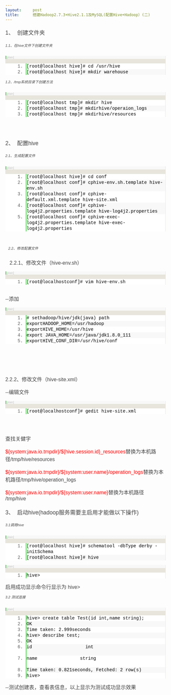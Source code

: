 ```yaml
---
layout:     post
title:      搭建Hadoop2.7.3+Hive2.1.1及MySQL(配置Hive+Hadoop）(二)
---
```

<div id="article_content" class="article_content clearfix csdn-tracking-statistics" data-pid="blog" data-mod="popu_307" data-dsm="post">
								            <link rel="stylesheet" href="https://csdnimg.cn/release/phoenix/template/css/ck_htmledit_views-f76675cdea.css">
						<div class="htmledit_views" id="content_views">
                
<h4 style="font-family:'PingFang SC', 'Microsoft YaHei', SimHei, Arial, SimSun;font-weight:100;line-height:1.1;color:rgb(69,69,69);font-size:1.25em;">
1、  创建文件夹</h4>
<h6 style="font-family:'PingFang SC', 'Microsoft YaHei', SimHei, Arial, SimSun;font-weight:100;line-height:1.1;color:rgb(69,69,69);font-size:.8em;">
1.1、在hive文件下创建文件夹</h6>
<p style="color:rgb(69,69,69);font-family:'PingFang SC', 'Microsoft YaHei', SimHei, Arial, SimSun;font-size:16px;">
</p>
<div class="dp-highlighter bg_plain" style="font-family:Consolas, 'Courier New', Courier, mono, serif;background-color:rgb(231,229,220);color:rgb(69,69,69);">
<div class="bar">
<div class="tools" style="font-size:9px;line-height:normal;font-family:Verdana, Geneva, Arial, Helvetica, sans-serif;color:#C0C0C0;background-color:rgb(248,248,248);border-left:3px solid rgb(108,226,108);border-right:1px solid rgb(231,229,220);">
<span>[plain]</span> <a href="http://blog.csdn.net/roy_88/article/details/54948154#" rel="nofollow" class="ViewSource" title="view plain" style="background-color:inherit;color:rgb(202,12,22);border:none;font-size:9px;display:inline-block;width:16px;text-indent:-2000px;">view
 plain</a><span class="tracking-ad"> <a href="http://blog.csdn.net/roy_88/article/details/54948154#" rel="nofollow" class="CopyToClipboard" title="copy" style="background-color:inherit;color:rgb(202,12,22);border:none;font-size:9px;display:inline-block;width:16px;text-indent:-2000px;">copy</a></span>
<div style="width:16px;z-index:99;">
</div>
<span class="tracking-ad"></span></div>
</div>
<ol start="1" style="border-top:none;border-right:1px solid rgb(231,229,220);border-bottom:none;border-left:none;background-color:rgb(255,255,255);color:rgb(92,92,92);"><li class="alt" style="margin-left:40px;list-style:decimal;border-top:none;border-right:none;border-bottom:none;border-left:3px solid rgb(108,226,108);color:inherit;line-height:18px;">
<span style="border:none;color:#000000;background-color:inherit;"><span style="border:none;background-color:inherit;">[root@localhost hive]# cd /usr/hive  </span></span></li><li style="margin-left:40px;list-style:decimal;border-top:none;border-right:none;border-bottom:none;border-left:3px solid rgb(108,226,108);background-color:rgb(248,248,248);line-height:18px;">
<span style="border:none;color:#000000;background-color:inherit;">[root@localhost hive]# mkdir warehouse  </span></li></ol></div>
<p style="color:rgb(69,69,69);font-family:'PingFang SC', 'Microsoft YaHei', SimHei, Arial, SimSun;font-size:16px;">
</p>
<h6 style="font-family:'PingFang SC', 'Microsoft YaHei', SimHei, Arial, SimSun;font-weight:100;line-height:1.1;color:rgb(69,69,69);font-size:.8em;">
1.2、/tmp系统目录下创建方法</h6>
<h6 style="font-family:'PingFang SC', 'Microsoft YaHei', SimHei, Arial, SimSun;font-weight:100;line-height:1.1;color:rgb(69,69,69);font-size:.8em;">
</h6><div class="dp-highlighter bg_plain" style="font-family:Consolas, 'Courier New', Courier, mono, serif;background-color:rgb(231,229,220);">
<div class="bar">
<div class="tools" style="font-size:9px;line-height:normal;font-family:Verdana, Geneva, Arial, Helvetica, sans-serif;color:#C0C0C0;background-color:rgb(248,248,248);border-left:3px solid rgb(108,226,108);border-right:1px solid rgb(231,229,220);">
<span>[plain]</span> <a href="http://blog.csdn.net/roy_88/article/details/54948154#" rel="nofollow" class="ViewSource" title="view plain" style="background-color:inherit;color:rgb(202,12,22);border:none;font-size:9px;display:inline-block;width:16px;text-indent:-2000px;">view
 plain</a><span class="tracking-ad"> <a href="http://blog.csdn.net/roy_88/article/details/54948154#" rel="nofollow" class="CopyToClipboard" title="copy" style="background-color:inherit;color:rgb(202,12,22);border:none;font-size:9px;display:inline-block;width:16px;text-indent:-2000px;">copy</a></span>
<div style="width:16px;z-index:99;">
</div>
<span class="tracking-ad"></span></div>
</div>
<ol start="1" style="border-top:none;border-right:1px solid rgb(231,229,220);border-bottom:none;border-left:none;background-color:rgb(255,255,255);color:rgb(92,92,92);"><li class="alt" style="margin-left:40px;list-style:decimal;border-top:none;border-right:none;border-bottom:none;border-left:3px solid rgb(108,226,108);color:inherit;line-height:18px;">
<span style="border:none;color:#000000;background-color:inherit;"><span style="border:none;background-color:inherit;">[root@localhost tmp]# mkdir hive  </span></span></li><li style="margin-left:40px;list-style:decimal;border-top:none;border-right:none;border-bottom:none;border-left:3px solid rgb(108,226,108);background-color:rgb(248,248,248);line-height:18px;">
<span style="border:none;color:#000000;background-color:inherit;">[root@localhost tmp]# mkdirhive/operaion_logs  </span></li><li class="alt" style="margin-left:40px;list-style:decimal;border-top:none;border-right:none;border-bottom:none;border-left:3px solid rgb(108,226,108);color:inherit;line-height:18px;">
<span style="border:none;color:#000000;background-color:inherit;">[root@localhost tmp]# mkdirhive/resources  </span></li></ol></div>
<br><br>
<h4 style="font-family:'PingFang SC', 'Microsoft YaHei', SimHei, Arial, SimSun;font-weight:100;line-height:1.1;color:rgb(69,69,69);font-size:1.25em;">
2、  配置hive</h4>
<h6 style="font-family:'PingFang SC', 'Microsoft YaHei', SimHei, Arial, SimSun;font-weight:100;line-height:1.1;color:rgb(69,69,69);font-size:.8em;">
2.1、生成配置文件</h6>
<p style="color:rgb(69,69,69);font-family:'PingFang SC', 'Microsoft YaHei', SimHei, Arial, SimSun;font-size:16px;">
</p>
<div class="dp-highlighter bg_plain" style="font-family:Consolas, 'Courier New', Courier, mono, serif;background-color:rgb(231,229,220);color:rgb(69,69,69);">
<div class="bar">
<div class="tools" style="font-size:9px;line-height:normal;font-family:Verdana, Geneva, Arial, Helvetica, sans-serif;color:#C0C0C0;background-color:rgb(248,248,248);border-left:3px solid rgb(108,226,108);border-right:1px solid rgb(231,229,220);">
<span>[plain]</span> <a href="http://blog.csdn.net/roy_88/article/details/54948154#" rel="nofollow" class="ViewSource" title="view plain" style="background-color:inherit;color:rgb(202,12,22);border:none;font-size:9px;display:inline-block;width:16px;text-indent:-2000px;">view
 plain</a><span class="tracking-ad"> <a href="http://blog.csdn.net/roy_88/article/details/54948154#" rel="nofollow" class="CopyToClipboard" title="copy" style="background-color:inherit;color:rgb(202,12,22);border:none;font-size:9px;display:inline-block;width:16px;text-indent:-2000px;">copy</a></span>
<div style="width:16px;z-index:99;">
</div>
<span class="tracking-ad"></span></div>
</div>
<ol start="1" style="border-top:none;border-right:1px solid rgb(231,229,220);border-bottom:none;border-left:none;background-color:rgb(255,255,255);color:rgb(92,92,92);"><li class="alt" style="margin-left:40px;list-style:decimal;border-top:none;border-right:none;border-bottom:none;border-left:3px solid rgb(108,226,108);color:inherit;line-height:18px;">
<span style="border:none;color:#000000;background-color:inherit;"><span style="border:none;background-color:inherit;">[root@localhost hive]# cd conf  </span></span></li><li style="margin-left:40px;list-style:decimal;border-top:none;border-right:none;border-bottom:none;border-left:3px solid rgb(108,226,108);background-color:rgb(248,248,248);line-height:18px;">
<span style="border:none;color:#000000;background-color:inherit;">[root@localhost conf]# cphive-env.sh.template hive-env.sh  </span></li><li class="alt" style="margin-left:40px;list-style:decimal;border-top:none;border-right:none;border-bottom:none;border-left:3px solid rgb(108,226,108);color:inherit;line-height:18px;">
<span style="border:none;color:#000000;background-color:inherit;">[root@localhost conf]# cphive-default.xml.template hive-site.xml  </span></li><li style="margin-left:40px;list-style:decimal;border-top:none;border-right:none;border-bottom:none;border-left:3px solid rgb(108,226,108);background-color:rgb(248,248,248);line-height:18px;">
<span style="border:none;color:#000000;background-color:inherit;">[root@localhost conf]# cphive-log4j2.properties.template hive-log4j2.properties  </span></li><li class="alt" style="margin-left:40px;list-style:decimal;border-top:none;border-right:none;border-bottom:none;border-left:3px solid rgb(108,226,108);color:inherit;line-height:18px;">
<span style="border:none;color:#000000;background-color:inherit;">[root@localhost conf]# cphive-exec-log4j2.properties.template hive-exec-log4j2.properties  </span></li></ol></div>
<br style="color:rgb(69,69,69);font-family:'PingFang SC', 'Microsoft YaHei', SimHei, Arial, SimSun;font-size:16px;"><p style="color:rgb(69,69,69);font-family:'PingFang SC', 'Microsoft YaHei', SimHei, Arial, SimSun;font-size:16px;">
</p>
<h6 style="font-family:'PingFang SC', 'Microsoft YaHei', SimHei, Arial, SimSun;font-weight:100;line-height:1.1;color:rgb(69,69,69);font-size:.8em;">
   2.2、修改配置文件</h6>
<p style="color:rgb(69,69,69);font-family:'PingFang SC', 'Microsoft YaHei', SimHei, Arial, SimSun;font-size:16px;">
   2.2.1、修改文件（hive-env.sh）</p>
<p style="color:rgb(69,69,69);font-family:'PingFang SC', 'Microsoft YaHei', SimHei, Arial, SimSun;font-size:16px;">
</p>
<div class="dp-highlighter bg_plain" style="font-family:Consolas, 'Courier New', Courier, mono, serif;background-color:rgb(231,229,220);color:rgb(69,69,69);">
<div class="bar">
<div class="tools" style="font-size:9px;line-height:normal;font-family:Verdana, Geneva, Arial, Helvetica, sans-serif;color:#C0C0C0;background-color:rgb(248,248,248);border-left:3px solid rgb(108,226,108);border-right:1px solid rgb(231,229,220);">
<span>[plain]</span> <a href="http://blog.csdn.net/roy_88/article/details/54948154#" rel="nofollow" class="ViewSource" title="view plain" style="background-color:inherit;color:rgb(202,12,22);border:none;font-size:9px;display:inline-block;width:16px;text-indent:-2000px;">view
 plain</a><span class="tracking-ad"> <a href="http://blog.csdn.net/roy_88/article/details/54948154#" rel="nofollow" class="CopyToClipboard" title="copy" style="background-color:inherit;color:rgb(202,12,22);border:none;font-size:9px;display:inline-block;width:16px;text-indent:-2000px;">copy</a></span>
<div style="width:16px;z-index:99;">
</div>
<span class="tracking-ad"></span></div>
</div>
<ol start="1" style="border-top:none;border-right:1px solid rgb(231,229,220);border-bottom:none;border-left:none;background-color:rgb(255,255,255);color:rgb(92,92,92);"><li class="alt" style="margin-left:40px;list-style:decimal;border-top:none;border-right:none;border-bottom:none;border-left:3px solid rgb(108,226,108);color:inherit;line-height:18px;">
<span style="border:none;color:#000000;background-color:inherit;"><span style="border:none;background-color:inherit;">[root@localhostconf]# vim hive-env.sh  </span></span></li></ol></div>
<br style="color:rgb(69,69,69);font-family:'PingFang SC', 'Microsoft YaHei', SimHei, Arial, SimSun;font-size:16px;"><span style="color:rgb(69,69,69);font-family:'PingFang SC', 'Microsoft YaHei', SimHei, Arial, SimSun;font-size:16px;">--添加</span>
<p style="color:rgb(69,69,69);font-family:'PingFang SC', 'Microsoft YaHei', SimHei, Arial, SimSun;font-size:16px;">
</p>
<p style="color:rgb(69,69,69);font-family:'PingFang SC', 'Microsoft YaHei', SimHei, Arial, SimSun;font-size:16px;">
</p>
<div class="dp-highlighter bg_plain" style="font-family:Consolas, 'Courier New', Courier, mono, serif;background-color:rgb(231,229,220);color:rgb(69,69,69);">
<div class="bar">
<div class="tools" style="font-size:9px;line-height:normal;font-family:Verdana, Geneva, Arial, Helvetica, sans-serif;color:#C0C0C0;background-color:rgb(248,248,248);border-left:3px solid rgb(108,226,108);border-right:1px solid rgb(231,229,220);">
<span>[plain]</span> <a href="http://blog.csdn.net/roy_88/article/details/54948154#" rel="nofollow" class="ViewSource" title="view plain" style="background-color:inherit;color:rgb(202,12,22);border:none;font-size:9px;display:inline-block;width:16px;text-indent:-2000px;">view
 plain</a><span class="tracking-ad"> <a href="http://blog.csdn.net/roy_88/article/details/54948154#" rel="nofollow" class="CopyToClipboard" title="copy" style="background-color:inherit;color:rgb(202,12,22);border:none;font-size:9px;display:inline-block;width:16px;text-indent:-2000px;">copy</a></span>
<div style="width:16px;z-index:99;">
</div>
<span class="tracking-ad"></span></div>
</div>
<ol start="1" style="border-top:none;border-right:1px solid rgb(231,229,220);border-bottom:none;border-left:none;background-color:rgb(255,255,255);color:rgb(92,92,92);"><li class="alt" style="margin-left:40px;list-style:decimal;border-top:none;border-right:none;border-bottom:none;border-left:3px solid rgb(108,226,108);color:inherit;line-height:18px;">
<span style="border:none;color:#000000;background-color:inherit;"><span style="border:none;background-color:inherit;"># sethadoop/hive/jdk(java) path  </span></span></li><li style="margin-left:40px;list-style:decimal;border-top:none;border-right:none;border-bottom:none;border-left:3px solid rgb(108,226,108);background-color:rgb(248,248,248);line-height:18px;">
<span style="border:none;color:#000000;background-color:inherit;">exportHADOOP_HOME=/usr/hadoop  </span></li><li class="alt" style="margin-left:40px;list-style:decimal;border-top:none;border-right:none;border-bottom:none;border-left:3px solid rgb(108,226,108);color:inherit;line-height:18px;">
<span style="border:none;color:#000000;background-color:inherit;">exportHIVE_HOME=/usr/hive  </span></li><li style="margin-left:40px;list-style:decimal;border-top:none;border-right:none;border-bottom:none;border-left:3px solid rgb(108,226,108);background-color:rgb(248,248,248);line-height:18px;">
<span style="border:none;color:#000000;background-color:inherit;">export JAVA_HOME=/usr/java/jdk1.8.0_111  </span></li><li class="alt" style="margin-left:40px;list-style:decimal;border-top:none;border-right:none;border-bottom:none;border-left:3px solid rgb(108,226,108);color:inherit;line-height:18px;">
<span style="border:none;color:#000000;background-color:inherit;">exportHIVE_CONF_DIR=/usr/hive/conf  </span></li></ol></div>
<br style="color:rgb(69,69,69);font-family:'PingFang SC', 'Microsoft YaHei', SimHei, Arial, SimSun;font-size:16px;"><br style="color:rgb(69,69,69);font-family:'PingFang SC', 'Microsoft YaHei', SimHei, Arial, SimSun;font-size:16px;"><p style="color:rgb(69,69,69);font-family:'PingFang SC', 'Microsoft YaHei', SimHei, Arial, SimSun;font-size:16px;">
</p>
<p style="color:rgb(69,69,69);font-family:'PingFang SC', 'Microsoft YaHei', SimHei, Arial, SimSun;font-size:16px;">
 </p>
<p style="color:rgb(69,69,69);font-family:'PingFang SC', 'Microsoft YaHei', SimHei, Arial, SimSun;font-size:16px;">
2.2.2、修改文件（hive-site.xml）</p>
<p style="color:rgb(69,69,69);font-family:'PingFang SC', 'Microsoft YaHei', SimHei, Arial, SimSun;font-size:16px;">
--编辑文件</p>
<p style="color:rgb(69,69,69);font-family:'PingFang SC', 'Microsoft YaHei', SimHei, Arial, SimSun;font-size:16px;">
</p>
<div class="dp-highlighter bg_plain" style="font-family:Consolas, 'Courier New', Courier, mono, serif;background-color:rgb(231,229,220);color:rgb(69,69,69);">
<div class="bar">
<div class="tools" style="font-size:9px;line-height:normal;font-family:Verdana, Geneva, Arial, Helvetica, sans-serif;color:#C0C0C0;background-color:rgb(248,248,248);border-left:3px solid rgb(108,226,108);border-right:1px solid rgb(231,229,220);">
<span>[plain]</span> <a href="http://blog.csdn.net/roy_88/article/details/54948154#" rel="nofollow" class="ViewSource" title="view plain" style="background-color:inherit;color:rgb(202,12,22);border:none;font-size:9px;display:inline-block;width:16px;text-indent:-2000px;">view
 plain</a><span class="tracking-ad"> <a href="http://blog.csdn.net/roy_88/article/details/54948154#" rel="nofollow" class="CopyToClipboard" title="copy" style="background-color:inherit;color:rgb(202,12,22);border:none;font-size:9px;display:inline-block;width:16px;text-indent:-2000px;">copy</a></span>
<div style="width:16px;z-index:99;">
</div>
<span class="tracking-ad"></span></div>
</div>
<ol start="1" style="border-top:none;border-right:1px solid rgb(231,229,220);border-bottom:none;border-left:none;background-color:rgb(255,255,255);color:rgb(92,92,92);"><li class="alt" style="margin-left:40px;list-style:decimal;border-top:none;border-right:none;border-bottom:none;border-left:3px solid rgb(108,226,108);color:inherit;line-height:18px;">
<span style="border:none;color:#000000;background-color:inherit;"><span style="border:none;background-color:inherit;">[root@localhostconf]# gedit hive-site.xml  </span></span></li></ol></div>
<br style="color:rgb(69,69,69);font-family:'PingFang SC', 'Microsoft YaHei', SimHei, Arial, SimSun;font-size:16px;"><br style="color:rgb(69,69,69);font-family:'PingFang SC', 'Microsoft YaHei', SimHei, Arial, SimSun;font-size:16px;"><p style="color:rgb(69,69,69);font-family:'PingFang SC', 'Microsoft YaHei', SimHei, Arial, SimSun;font-size:16px;">
</p>
<p style="color:rgb(69,69,69);font-family:'PingFang SC', 'Microsoft YaHei', SimHei, Arial, SimSun;font-size:16px;">
查找关健字</p>
<p style="color:rgb(69,69,69);font-family:'PingFang SC', 'Microsoft YaHei', SimHei, Arial, SimSun;font-size:16px;">
<span><span style="font-weight:normal;color:rgb(255,0,0);">${system:java.io.tmpdir}/${hive.session.id}_resources</span></span>替换为本机路径/tmp/hive/resources</p>
<p style="color:rgb(69,69,69);font-family:'PingFang SC', 'Microsoft YaHei', SimHei, Arial, SimSun;font-size:16px;">
<span><span style="font-weight:normal;color:rgb(255,0,0);">${system:java.io.tmpdir}/${system:user.name}/operation_logs</span></span>替换为本机路径/tmp/hive/operation_logs</p>
<p style="color:rgb(69,69,69);font-family:'PingFang SC', 'Microsoft YaHei', SimHei, Arial, SimSun;font-size:16px;">
<span style="color:rgb(255,0,0);"><span>${system:java.io.tmpdir}/${system:user.name}</span></span>替换为本机路径 /tmp/hive</p>
<h4 style="font-family:'PingFang SC', 'Microsoft YaHei', SimHei, Arial, SimSun;font-weight:100;line-height:1.1;color:rgb(69,69,69);font-size:1.25em;">
3、  启动hive(hadoop服务需要主启用才能做以下操作)</h4>
<h6 style="font-family:'PingFang SC', 'Microsoft YaHei', SimHei, Arial, SimSun;font-weight:100;line-height:1.1;color:rgb(69,69,69);font-size:.8em;">
3.1调用hive</h6>
<p style="color:rgb(69,69,69);font-family:'PingFang SC', 'Microsoft YaHei', SimHei, Arial, SimSun;font-size:16px;">
</p>
<div class="dp-highlighter bg_plain" style="font-family:Consolas, 'Courier New', Courier, mono, serif;background-color:rgb(231,229,220);color:rgb(69,69,69);">
<div class="bar">
<div class="tools" style="font-size:9px;line-height:normal;font-family:Verdana, Geneva, Arial, Helvetica, sans-serif;color:#C0C0C0;background-color:rgb(248,248,248);border-left:3px solid rgb(108,226,108);border-right:1px solid rgb(231,229,220);">
<span>[plain]</span> <a href="http://blog.csdn.net/roy_88/article/details/54948154#" rel="nofollow" class="ViewSource" title="view plain" style="background-color:inherit;color:rgb(202,12,22);border:none;font-size:9px;display:inline-block;width:16px;text-indent:-2000px;">view
 plain</a><span class="tracking-ad"> <a href="http://blog.csdn.net/roy_88/article/details/54948154#" rel="nofollow" class="CopyToClipboard" title="copy" style="background-color:inherit;color:rgb(202,12,22);border:none;font-size:9px;display:inline-block;width:16px;text-indent:-2000px;">copy</a></span>
<div style="width:16px;z-index:99;">
</div>
<span class="tracking-ad"></span></div>
</div>
<ol start="1" style="border-top:none;border-right:1px solid rgb(231,229,220);border-bottom:none;border-left:none;background-color:rgb(255,255,255);color:rgb(92,92,92);"><li class="alt" style="margin-left:40px;list-style:decimal;border-top:none;border-right:none;border-bottom:none;border-left:3px solid rgb(108,226,108);color:inherit;line-height:18px;">
<span style="border:none;color:#000000;background-color:inherit;"><span style="border:none;background-color:inherit;">[root@localhost hive]# schematool -dbType derby -initSchema  </span></span></li><li style="margin-left:40px;list-style:decimal;border-top:none;border-right:none;border-bottom:none;border-left:3px solid rgb(108,226,108);background-color:rgb(248,248,248);line-height:18px;">
<span style="border:none;color:#000000;background-color:inherit;">[root@localhost hive]# hive  </span></li></ol></div>
<div class="dp-highlighter bg_plain" style="font-family:Consolas, 'Courier New', Courier, mono, serif;background-color:rgb(231,229,220);color:rgb(69,69,69);">
<div class="bar">
<div class="tools" style="font-size:9px;line-height:normal;font-family:Verdana, Geneva, Arial, Helvetica, sans-serif;color:#C0C0C0;background-color:rgb(248,248,248);border-left:3px solid rgb(108,226,108);border-right:1px solid rgb(231,229,220);">
<span>[plain]</span> <a href="http://blog.csdn.net/roy_88/article/details/54948154#" rel="nofollow" class="ViewSource" title="view plain" style="background-color:inherit;color:rgb(202,12,22);border:none;font-size:9px;display:inline-block;width:16px;text-indent:-2000px;">view
 plain</a><span class="tracking-ad"> <a href="http://blog.csdn.net/roy_88/article/details/54948154#" rel="nofollow" class="CopyToClipboard" title="copy" style="background-color:inherit;color:rgb(202,12,22);border:none;font-size:9px;display:inline-block;width:16px;text-indent:-2000px;">copy</a></span>
<div style="width:16px;z-index:99;">
</div>
<span class="tracking-ad"></span></div>
</div>
<ol start="1" style="border-top:none;border-right:1px solid rgb(231,229,220);border-bottom:none;border-left:none;background-color:rgb(255,255,255);color:rgb(92,92,92);"><li class="alt" style="margin-left:40px;list-style:decimal;border-top:none;border-right:none;border-bottom:none;border-left:3px solid rgb(108,226,108);color:inherit;line-height:18px;">
<span style="border:none;color:#000000;background-color:inherit;"><span style="border:none;background-color:inherit;">hive&gt;   </span></span></li></ol></div>
<span style="color:rgb(69,69,69);font-family:'PingFang SC', 'Microsoft YaHei', SimHei, Arial, SimSun;font-size:16px;">启用成功显示命令行显示为 hive&gt; </span><br style="color:rgb(69,69,69);font-family:'PingFang SC', 'Microsoft YaHei', SimHei, Arial, SimSun;font-size:16px;"><h6 style="font-family:'PingFang SC', 'Microsoft YaHei', SimHei, Arial, SimSun;font-weight:100;line-height:1.1;color:rgb(69,69,69);font-size:.8em;">
3.2 测试连接</h6>
<p style="color:rgb(69,69,69);font-family:'PingFang SC', 'Microsoft YaHei', SimHei, Arial, SimSun;font-size:16px;">
</p>
<p style="color:rgb(69,69,69);font-family:'PingFang SC', 'Microsoft YaHei', SimHei, Arial, SimSun;font-size:16px;">
</p>
<div class="dp-highlighter bg_plain" style="font-family:Consolas, 'Courier New', Courier, mono, serif;background-color:rgb(231,229,220);color:rgb(69,69,69);">
<div class="bar">
<div class="tools" style="font-size:9px;line-height:normal;font-family:Verdana, Geneva, Arial, Helvetica, sans-serif;color:#C0C0C0;background-color:rgb(248,248,248);border-left:3px solid rgb(108,226,108);border-right:1px solid rgb(231,229,220);">
<span>[plain]</span> <a href="http://blog.csdn.net/roy_88/article/details/54948154#" rel="nofollow" class="ViewSource" title="view plain" style="background-color:inherit;color:rgb(202,12,22);border:none;font-size:9px;display:inline-block;width:16px;text-indent:-2000px;">view
 plain</a><span class="tracking-ad"> <a href="http://blog.csdn.net/roy_88/article/details/54948154#" rel="nofollow" class="CopyToClipboard" title="copy" style="background-color:inherit;color:rgb(202,12,22);border:none;font-size:9px;display:inline-block;width:16px;text-indent:-2000px;">copy</a></span>
<div style="width:16px;z-index:99;">
</div>
<span class="tracking-ad"></span></div>
</div>
<ol start="1" style="border-top:none;border-right:1px solid rgb(231,229,220);border-bottom:none;border-left:none;background-color:rgb(255,255,255);color:rgb(92,92,92);"><li class="alt" style="margin-left:40px;list-style:decimal;border-top:none;border-right:none;border-bottom:none;border-left:3px solid rgb(108,226,108);color:inherit;line-height:18px;">
<span style="border:none;color:#000000;background-color:inherit;"><span style="border:none;background-color:inherit;">hive&gt; create table Test(id int,name string);  </span></span></li><li style="margin-left:40px;list-style:decimal;border-top:none;border-right:none;border-bottom:none;border-left:3px solid rgb(108,226,108);background-color:rgb(248,248,248);line-height:18px;">
<span style="border:none;color:#000000;background-color:inherit;">OK  </span></li><li class="alt" style="margin-left:40px;list-style:decimal;border-top:none;border-right:none;border-bottom:none;border-left:3px solid rgb(108,226,108);color:inherit;line-height:18px;">
<span style="border:none;color:#000000;background-color:inherit;">Time taken: 2.999seconds  </span></li><li style="margin-left:40px;list-style:decimal;border-top:none;border-right:none;border-bottom:none;border-left:3px solid rgb(108,226,108);background-color:rgb(248,248,248);line-height:18px;">
<span style="border:none;color:#000000;background-color:inherit;">hive&gt; describe test;  </span></li><li class="alt" style="margin-left:40px;list-style:decimal;border-top:none;border-right:none;border-bottom:none;border-left:3px solid rgb(108,226,108);color:inherit;line-height:18px;">
<span style="border:none;color:#000000;background-color:inherit;">OK  </span></li><li style="margin-left:40px;list-style:decimal;border-top:none;border-right:none;border-bottom:none;border-left:3px solid rgb(108,226,108);background-color:rgb(248,248,248);line-height:18px;">
<span style="border:none;color:#000000;background-color:inherit;">id                    int                                          </span></li><li class="alt" style="margin-left:40px;list-style:decimal;border-top:none;border-right:none;border-bottom:none;border-left:3px solid rgb(108,226,108);color:inherit;line-height:18px;">
<span style="border:none;color:#000000;background-color:inherit;">name                string                                        </span></li><li style="margin-left:40px;list-style:decimal;border-top:none;border-right:none;border-bottom:none;border-left:3px solid rgb(108,226,108);background-color:rgb(248,248,248);line-height:18px;">
<span style="border:none;color:#000000;background-color:inherit;">Time taken: 0.821seconds, Fetched: 2 row(s)  </span></li><li class="alt" style="margin-left:40px;list-style:decimal;border-top:none;border-right:none;border-bottom:none;border-left:3px solid rgb(108,226,108);color:inherit;line-height:18px;">
<span style="border:none;color:#000000;background-color:inherit;">hive&gt;  </span></li></ol></div>
<span style="color:rgb(69,69,69);font-family:'PingFang SC', 'Microsoft YaHei', SimHei, Arial, SimSun;font-size:16px;">--测试创建表，查看表信息，以上显示为测试成功显示效果</span><br style="color:rgb(69,69,69);font-family:'PingFang SC', 'Microsoft YaHei', SimHei, Arial, SimSun;font-size:16px;">            </div>
                </div>